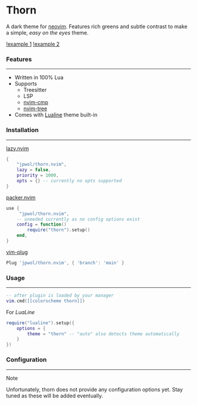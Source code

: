 # Thorn

A dark theme for [neovim](https://github.com/neovim/neovim). Features rich greens and subtle contrast to make a simple, _easy on the eyes_ theme.

[!example 1](assets/thorn-example1.png)
[!example 2](assets/thorn-example2.png)

### Features

---

- Written in 100% Lua
- Supports
  - Treesitter
  - LSP
  - [nvim-cmp](https://github.com/hrsh7th/nvim-cmp)
  - [nvim-tree](https://github.com/nvim-tree/nvim-tree.lua)
- Comes with [Lualine](https://github.com/nvim-lualine/lualine.nvim) theme built-in

### Installation

---

[lazy.nvim](https://github.com/folke/lazy.nvim)

```lua
{
    "jpwol/thorn.nvim",
    lazy = false,
    priority = 1000,
    opts = {} -- currently no opts supported
}
```

[packer.nvim](https://github.com/wbthomason/packer.nvim)

```lua
use {
     "jpwol/thorn.nvim",
    -- uneeded currently as no config options exist
    config = function()
        require("thorn").setup()
    end,
}
```

[vim-plug](https://github.com/junegunn/vim-plug)

```lua
Plug 'jpwol/thorn.nvim', { 'branch': 'main' }
```

### Usage

---

```lua
-- after plugin is loaded by your manager
vim.cmd([[colorscheme thorn]])
```

For _LuaLine_

```lua
require("lualine").setup({
    options = {
        theme = "thorn" -- "auto" also detects theme automatically
    }
})
```

### Configuration

---

> [!note]
> Unfortunately, thorn does not provide any configuration options yet. Stay tuned as these will be added eventually.
